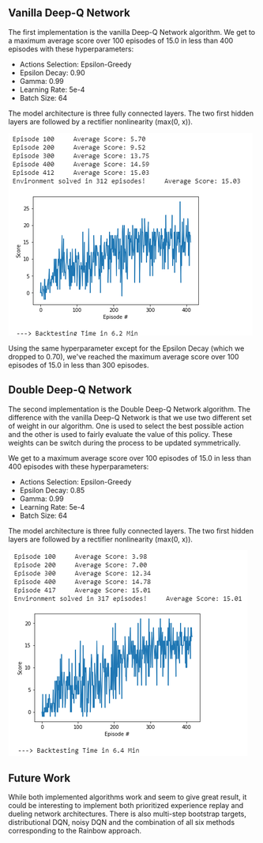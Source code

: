 ## Vanilla Deep-Q Network

The first implementation is the vanilla Deep-Q Network algorithm.
We get to a maximum average score over 100 episodes of 15.0 in less than 400 episodes with these hyperparameters:
  * Actions Selection: Epsilon-Greedy
  * Epsilon Decay: 0.90
  * Gamma: 0.99
  * Learning Rate: 5e-4
  * Batch Size: 64

The model architecture is three fully connected layers. The two first hidden layers are followed by a rectifier nonlinearity (max(0, x)).

![alt text](https://github.com/mwlussier/Navigation-Udacity/blob/master/images/dqn.PNG)

Using the same hyperparameter except for the Epsilon Decay (which we dropped to 0.70), we've reached the maximum average score over 100 episodes of 15.0 in less than 300 episodes.


## Double Deep-Q Network

The second implementation is the Double Deep-Q Network algorithm.
The difference with the vanilla Deep-Q Network is that we use two different set of weight in our algorithm. One is used to select the best possible action and the other is used to fairly evaluate the value of this policy. These weights can be switch during the process to be updated symmetrically.

We get to a maximum average score over 100 episodes of 15.0 in less than 400 episodes with these hyperparameters:
  * Actions Selection: Epsilon-Greedy
  * Epsilon Decay: 0.85 
  * Gamma: 0.99
  * Learning Rate: 5e-4
  * Batch Size: 64
  
The model architecture is three fully connected layers. The two first hidden layers are followed by a rectifier nonlinearity (max(0, x)).

![alt text](https://github.com/mwlussier/Navigation-Udacity/blob/master/images/ddqn.PNG)


## Future Work

While both implemented algorithms work and seem to give great result, it could be interesting to implement both prioritized experience replay and dueling network architectures. There is also multi-step bootstrap targets, distributional DQN, noisy DQN and the combination of all six methods corresponding to the Rainbow approach.
